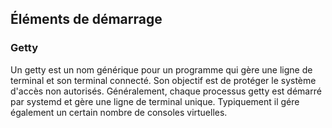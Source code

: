 ## Éléments de démarrage

### Getty

Un getty est un nom générique pour un programme qui gère une ligne de terminal et son terminal
connecté. Son objectif est de protéger le système d'accès non autorisés. Généralement, chaque
processus getty est démarré par systemd et gère une ligne de terminal unique. Typiquement il gére
également un certain nombre de consoles virtuelles.

